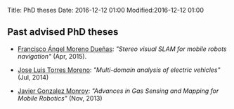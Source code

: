 Title: PhD theses
Date: 2016-12-12 01:00
Modified:2016-12-12 01:00

## Past advised PhD theses
  * <a href="http://www.isa.uma.es/C15/C4/fmoreno/" target="_blank">Francisco &Aacute;ngel Moreno Due&ntilde;as</a>: <i>"Stereo visual SLAM for mobile robots navigation"</i> (Apr, 2015).

  * <a href="http://www.ual.es/personal/jtm224/" target="_blank">Jose Luis Torres Moreno</a>: <i>"Multi-domain analysis of electric vehicles"</i> (Jul, 2014)

  * <a href="http://mapir.isa.uma.es/mapirwebsite/index.php/graduate-students-menu/109-javier-gonzalez-monroy" target="_blank">Javier Gonzalez Monroy</a>: <i>"Advances in Gas Sensing and Mapping for Mobile Robotics"</i> (Nov, 2013)

